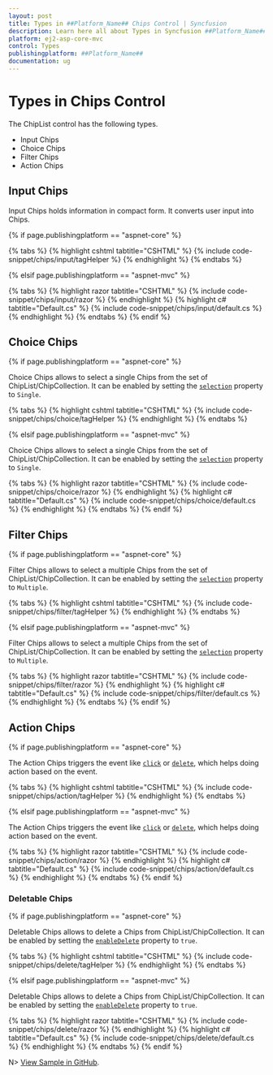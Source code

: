 ```yaml
---
layout: post
title: Types in ##Platform_Name## Chips Control | Syncfusion
description: Learn here all about Types in Syncfusion ##Platform_Name## Chips control of Syncfusion Essential JS 2 and more.
platform: ej2-asp-core-mvc
control: Types
publishingplatform: ##Platform_Name##
documentation: ug
---
```


# Types in Chips Control

The ChipList control has the following types.

* Input Chips
* Choice Chips
* Filter Chips
* Action Chips

## Input Chips

Input Chips holds information in compact form. It converts user input into Chips.

{% if page.publishingplatform == "aspnet-core" %}

{% tabs %}
{% highlight cshtml tabtitle="CSHTML" %}
{% include code-snippet/chips/input/tagHelper %}
{% endhighlight %}
{% endtabs %}

{% elsif page.publishingplatform == "aspnet-mvc" %}

{% tabs %}
{% highlight razor tabtitle="CSHTML" %}
{% include code-snippet/chips/input/razor %}
{% endhighlight %}
{% highlight c# tabtitle="Default.cs" %}
{% include code-snippet/chips/input/default.cs %}
{% endhighlight %}
{% endtabs %}
{% endif %}


## Choice Chips

{% if page.publishingplatform == "aspnet-core" %}

Choice Chips allows to select a single Chips from the set of ChipList/ChipCollection. It can be enabled by setting the [`selection`](https://help.syncfusion.com/cr/aspnetcore-js2/Syncfusion.EJ2.Buttons.ChipList.html#Syncfusion_EJ2_Buttons_ChipList_Selection) property to `Single`.

{% tabs %}
{% highlight cshtml tabtitle="CSHTML" %}
{% include code-snippet/chips/choice/tagHelper %}
{% endhighlight %}
{% endtabs %}

{% elsif page.publishingplatform == "aspnet-mvc" %}

Choice Chips allows to select a single Chips from the set of ChipList/ChipCollection. It can be enabled by setting the [`selection`](https://help.syncfusion.com/cr/aspnetmvc-js2/Syncfusion.EJ2.Buttons.ChipList.html#Syncfusion_EJ2_Buttons_ChipList_Selection) property to `Single`.

{% tabs %}
{% highlight razor tabtitle="CSHTML" %}
{% include code-snippet/chips/choice/razor %}
{% endhighlight %}
{% highlight c# tabtitle="Default.cs" %}
{% include code-snippet/chips/choice/default.cs %}
{% endhighlight %}
{% endtabs %}
{% endif %}



## Filter Chips

{% if page.publishingplatform == "aspnet-core" %}

Filter Chips allows to select a multiple Chips from the set of ChipList/ChipCollection. It can be enabled by setting the [`selection`](https://help.syncfusion.com/cr/aspnetcore-js2/Syncfusion.EJ2.Buttons.ChipList.html#Syncfusion_EJ2_Buttons_ChipList_Selection) property to `Multiple`.

{% tabs %}
{% highlight cshtml tabtitle="CSHTML" %}
{% include code-snippet/chips/filter/tagHelper %}
{% endhighlight %}
{% endtabs %}

{% elsif page.publishingplatform == "aspnet-mvc" %}

Filter Chips allows to select a multiple Chips from the set of ChipList/ChipCollection. It can be enabled by setting the [`selection`](https://help.syncfusion.com/cr/aspnetmvc-js2/Syncfusion.EJ2.Buttons.ChipList.html#Syncfusion_EJ2_Buttons_ChipList_Selection) property to `Multiple`.

{% tabs %}
{% highlight razor tabtitle="CSHTML" %}
{% include code-snippet/chips/filter/razor %}
{% endhighlight %}
{% highlight c# tabtitle="Default.cs" %}
{% include code-snippet/chips/filter/default.cs %}
{% endhighlight %}
{% endtabs %}
{% endif %}



## Action Chips

{% if page.publishingplatform == "aspnet-core" %}

The Action Chips triggers the event like [`click`](https://help.syncfusion.com/cr/aspnetcore-js2/Syncfusion.EJ2.Buttons.ChipList.html#Syncfusion_EJ2_Buttons_ChipList_Click) or [`delete`](https://help.syncfusion.com/cr/aspnetcore-js2/Syncfusion.EJ2.Buttons.ChipList.html#Syncfusion_EJ2_Buttons_ChipList_Delete), which helps doing action based on the event.

{% tabs %}
{% highlight cshtml tabtitle="CSHTML" %}
{% include code-snippet/chips/action/tagHelper %}
{% endhighlight %}
{% endtabs %}

{% elsif page.publishingplatform == "aspnet-mvc" %}

The Action Chips triggers the event like [`click`](https://help.syncfusion.com/cr/aspnetmvc-js2/Syncfusion.EJ2.Buttons.ChipList.html#Syncfusion_EJ2_Buttons_ChipList_Click) or [`delete`](https://help.syncfusion.com/cr/aspnetmvc-js2/Syncfusion.EJ2.Buttons.ChipList.html#Syncfusion_EJ2_Buttons_ChipList_Delete), which helps doing action based on the event.

{% tabs %}
{% highlight razor tabtitle="CSHTML" %}
{% include code-snippet/chips/action/razor %}
{% endhighlight %}
{% highlight c# tabtitle="Default.cs" %}
{% include code-snippet/chips/action/default.cs %}
{% endhighlight %}
{% endtabs %}
{% endif %}



### Deletable Chips

{% if page.publishingplatform == "aspnet-core" %}

Deletable Chips allows to delete a Chips from ChipList/ChipCollection. It can be enabled by setting the [`enableDelete`](https://help.syncfusion.com/cr/aspnetcore-js2/Syncfusion.EJ2.Buttons.ChipList.html#Syncfusion_EJ2_Buttons_ChipList_EnableDelete) property to `true`.

{% tabs %}
{% highlight cshtml tabtitle="CSHTML" %}
{% include code-snippet/chips/delete/tagHelper %}
{% endhighlight %}
{% endtabs %}

{% elsif page.publishingplatform == "aspnet-mvc" %}

Deletable Chips allows to delete a Chips from ChipList/ChipCollection. It can be enabled by setting the [`enableDelete`](https://help.syncfusion.com/cr/aspnetmvc-js2/Syncfusion.EJ2.Buttons.ChipList.html#Syncfusion_EJ2_Buttons_ChipList_EnableDelete) property to `true`.

{% tabs %}
{% highlight razor tabtitle="CSHTML" %}
{% include code-snippet/chips/delete/razor %}
{% endhighlight %}
{% highlight c# tabtitle="Default.cs" %}
{% include code-snippet/chips/delete/default.cs %}
{% endhighlight %}
{% endtabs %}
{% endif %}

N> [View Sample in GitHub](https://github.com/SyncfusionExamples/ASP-NET-Core-UG-Examples/tree/main/Chips/ChipsSample).